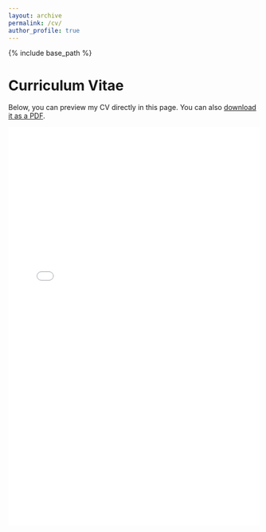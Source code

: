```yaml
---
layout: archive
permalink: /cv/
author_profile: true
---
```

{% include base_path %}

# Curriculum Vitae

Below, you can preview my CV directly in this page. You can also [download it as a PDF](/files/CV_junaid_mansur_ifti.pdf).

<iframe src="/files/CV_junaid_mansur_ifti.pdf" style="width:100%; height:800px;" frameborder="0"></iframe>
